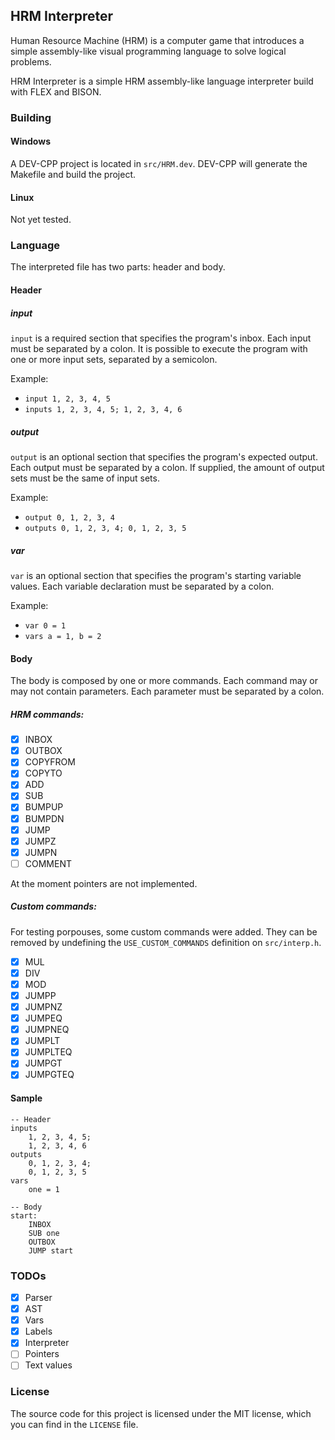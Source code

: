 ## HRM Interpreter
Human Resource Machine (HRM) is a computer game that introduces a simple assembly-like visual programming language to solve logical problems.

HRM Interpreter is a simple HRM assembly-like language interpreter build with FLEX and BISON.

### Building
#### Windows
A DEV-CPP project is located in `src/HRM.dev`. DEV-CPP will generate the Makefile and build the project.

#### Linux
Not yet tested.

### Language
The interpreted file has two parts: header and body.

#### Header
##### input
`input` is a required section that specifies the program's inbox. Each input must be separated by a colon. It is possible to execute the program with one or more input sets, separated by a semicolon.

Example:
- `input 1, 2, 3, 4, 5`
- `inputs 1, 2, 3, 4, 5; 1, 2, 3, 4, 6`

##### output
`output` is an optional section that specifies the program's expected output. Each output must be separated by a colon. If supplied, the amount of output sets must be the same of input sets.

Example:
- `output 0, 1, 2, 3, 4`
- `outputs 0, 1, 2, 3, 4; 0, 1, 2, 3, 5`

##### var
`var` is an optional section that specifies the program's starting variable values. Each variable declaration must be separated by a colon.

Example:
- `var 0 = 1`
- `vars a = 1, b = 2`

#### Body
The body is composed by one or more commands. Each command may or may not contain parameters. Each parameter must be separated by a colon.

##### HRM commands:
- [x] INBOX
- [x] OUTBOX
- [x] COPYFROM
- [x] COPYTO
- [x] ADD
- [x] SUB
- [x] BUMPUP
- [x] BUMPDN
- [x] JUMP
- [x] JUMPZ
- [x] JUMPN
- [ ] COMMENT

At the moment pointers are not implemented.

##### Custom commands:
For testing porpouses, some custom commands were added. They can be removed by undefining the `USE_CUSTOM_COMMANDS` definition on `src/interp.h`.

- [x] MUL
- [x] DIV
- [x] MOD
- [x] JUMPP
- [x] JUMPNZ
- [x] JUMPEQ
- [x] JUMPNEQ
- [x] JUMPLT
- [x] JUMPLTEQ
- [x] JUMPGT
- [x] JUMPGTEQ

#### Sample
```
-- Header
inputs
    1, 2, 3, 4, 5;
    1, 2, 3, 4, 6
outputs
    0, 1, 2, 3, 4;
    0, 1, 2, 3, 5
vars
    one = 1

-- Body
start:
    INBOX
    SUB one
    OUTBOX
    JUMP start
```

### TODOs
- [x] Parser
- [x] AST
- [x] Vars
- [x] Labels
- [x] Interpreter
- [ ] Pointers
- [ ] Text values

### License
The source code for this project is licensed under the MIT license, which you can find in the `LICENSE` file.
